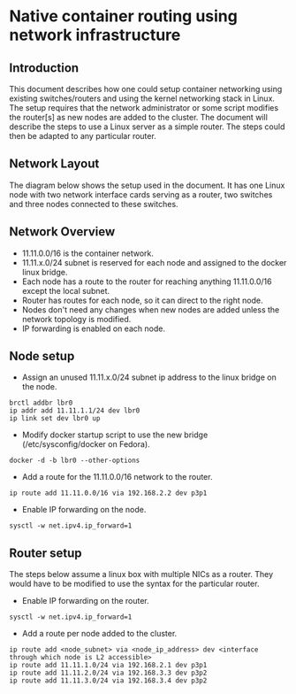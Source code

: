 Native container routing using network infrastructure
==========================================================

Introduction
----------------------------------------------------------
This document describes how one could setup container networking using existing switches/routers and using
the kernel networking stack in Linux. The setup requires that the network administrator or some script
modifies the router[s] as new nodes are added to the cluster. The document will describe the steps to
use a Linux server as a simple router. The steps could then be adapted to any particular router.


Network Layout
----------------------------------------------------------
The diagram below shows the setup used in the document. It has one Linux node with two network interface
cards serving as a router, two switches and three nodes connected to these switches. 


Network Overview
----------------------------------------------------------
* 11.11.0.0/16 is the container network.
* 11.11.x.0/24 subnet is reserved for each node and assigned to the docker linux bridge.
* Each node has a route to the router for reaching anything 11.11.0.0/16 except the local subnet.
* Router has routes for each node, so it can direct to the right node.
* Nodes don't need any changes when new nodes are added unless the network topology is modified.
* IP forwarding is enabled on each node.


Node setup
-----------------------------------------------------------
* Assign an unused 11.11.x.0/24 subnet ip address to the linux bridge on the node.
```
brctl addbr lbr0
ip addr add 11.11.1.1/24 dev lbr0
ip link set dev lbr0 up
```
* Modify docker startup script to use the new bridge (/etc/sysconfig/docker on Fedora).
```
docker -d -b lbr0 --other-options
```
* Add a route for the 11.11.0.0/16 network to the router.
```
ip route add 11.11.0.0/16 via 192.168.2.2 dev p3p1
```
* Enable IP forwarding on the node.
```
sysctl -w net.ipv4.ip_forward=1
```

Router setup
---------------------------------------------------------------
The steps below assume a linux box with multiple NICs as a router.
They would have to be modified to use the syntax for the particular router.

* Enable IP forwarding on the router.
```
sysctl -w net.ipv4.ip_forward=1
```
* Add a route per node added to the cluster.
```
ip route add <node_subnet> via <node_ip_address> dev <interface through which node is L2 accessible>
ip route add 11.11.1.0/24 via 192.168.2.1 dev p3p1 
ip route add 11.11.2.0/24 via 192.168.3.3 dev p3p2 
ip route add 11.11.3.0/24 via 192.168.3.4 dev p3p2 
```

